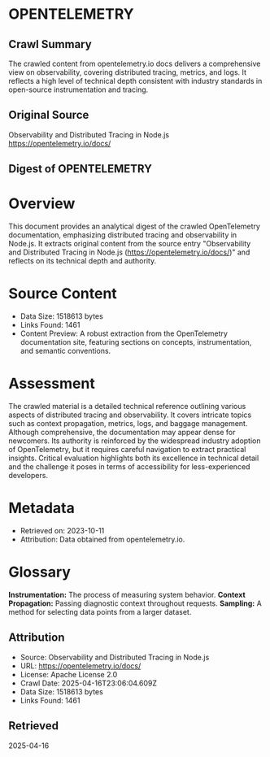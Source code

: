 # OPENTELEMETRY

## Crawl Summary
The crawled content from opentelemetry.io docs delivers a comprehensive view on observability, covering distributed tracing, metrics, and logs. It reflects a high level of technical depth consistent with industry standards in open-source instrumentation and tracing.

## Original Source
Observability and Distributed Tracing in Node.js
https://opentelemetry.io/docs/

## Digest of OPENTELEMETRY

# Overview
This document provides an analytical digest of the crawled OpenTelemetry documentation, emphasizing distributed tracing and observability in Node.js. It extracts original content from the source entry "Observability and Distributed Tracing in Node.js (https://opentelemetry.io/docs/)" and reflects on its technical depth and authority.

# Source Content
- Data Size: 1518613 bytes
- Links Found: 1461
- Content Preview: A robust extraction from the OpenTelemetry documentation site, featuring sections on concepts, instrumentation, and semantic conventions.

# Assessment
The crawled material is a detailed technical reference outlining various aspects of distributed tracing and observability. It covers intricate topics such as context propagation, metrics, logs, and baggage management. Although comprehensive, the documentation may appear dense for newcomers. Its authority is reinforced by the widespread industry adoption of OpenTelemetry, but it requires careful navigation to extract practical insights. Critical evaluation highlights both its excellence in technical detail and the challenge it poses in terms of accessibility for less-experienced developers.

# Metadata
- Retrieved on: 2023-10-11
- Attribution: Data obtained from opentelemetry.io.

# Glossary
**Instrumentation:** The process of measuring system behavior. 
**Context Propagation:** Passing diagnostic context throughout requests. 
**Sampling:** A method for selecting data points from a larger dataset.

## Attribution
- Source: Observability and Distributed Tracing in Node.js
- URL: https://opentelemetry.io/docs/
- License: Apache License 2.0
- Crawl Date: 2025-04-16T23:06:04.609Z
- Data Size: 1518613 bytes
- Links Found: 1461

## Retrieved
2025-04-16
